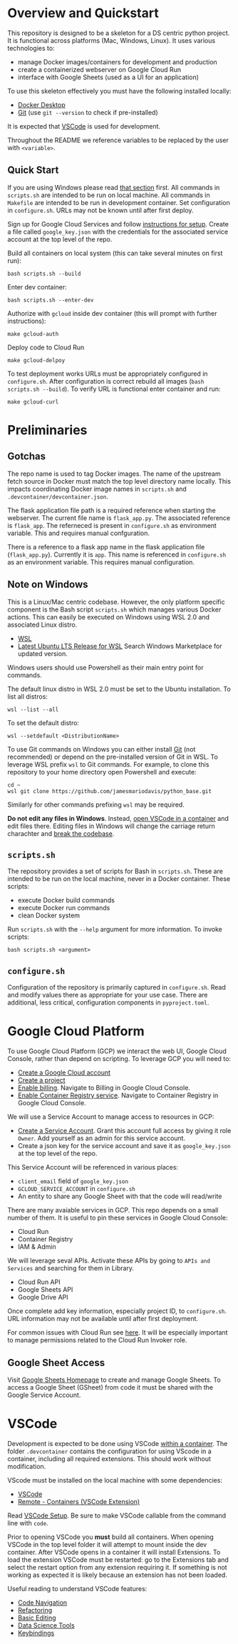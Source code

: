 # Overview and Quickstart
This repository is designed to be a skeleton for a DS centric python project. It is functional across platforms (Mac, Windows, Linux). It uses various technologies to:
- manage Docker images/containers for development and production
- create a containerized webserver on Google Cloud Run
- interface with Google Sheets (used as a UI for an application)

To use this skeleton effectively you must have the following installed locally:
- [Docker Desktop](https://www.docker.com/get-started)
- [Git](https://git-scm.com/book/en/v2/Getting-Started-Installing-Git) (use `git --version` to check if pre-installed)

It is expected that [VSCode](#vscode) is used for development.

Throughout the README we reference variables to be replaced by the user with `<variable>`.

## Quick Start
If you are using Windows please read [that section](#note-on-windows) first.
All commands in `scripts.sh` are intended to be run on local machine.
All commands in `Makefile` are intended to be run in development container.
Set configuration in `configure.sh`. URLs may not be known until after first deploy.

Sign up for Google Cloud Services and follow [instructions for setup](#google-cloud-platform). 
Create a file called `google_key.json` with the credentials for the associated service account at the top level of the repo.

Build all containers on local system (this can take several minutes on first run):
```
bash scripts.sh --build
```
Enter dev container:
```
bash scripts.sh --enter-dev
```
Authorize with `gcloud` inside dev container (this will prompt with further instructions):
```
make gcloud-auth
```
Deploy code to Cloud Run
```
make gcloud-delpoy
```

To test deployment works URLs must be appropriately configured in `configure.sh`.
After configuration is correct rebuild all images (`bash scripts.sh --build`).
To verify URL is functional enter container and run:
```
make gcloud-curl
```

# Preliminaries
## Gotchas
The repo name is used to tag Docker images.
The name of the upstream fetch source in Docker must match the top level directory name locally.
This impacts coordinating Docker image names in `scripts.sh` and `.devcontainer/devcontainer.json`.

The flask application file path is a required reference when starting the webserver.
The current file name is `flask_app.py`. 
The associated reference is `flask_app`.
The referneced is present in `configure.sh` as environment variable.
This and requires manual confguration.

There is a reference to a flask app name in the flask application file (`flask_app.py`).
Currently it is `app`.
This name is referenced in `configure.sh` as an environment variable.
This requires manual configuration.

## Note on Windows
This is a Linux/Mac centric codebase. 
However, the only platform specific component is the Bash script `scripts.sh` which manages various Docker actions.
This can easily be executed on Windows using WSL 2.0 and associated Linux distro.
- [WSL](https://docs.microsoft.com/en-us/windows/wsl/install-win10)
- [Latest Ubuntu LTS Release for WSL](https://www.microsoft.com/en-us/p/ubuntu-2004-lts/9n6svws3rx71) Search Windows Marketplace for updated version.

Windows users should use Powershell as their main entry point for commands.

The default linux distro in WSL 2.0 must be set to the Ubuntu installation.
To list all distros:
```
wsl --list --all
```
To set the default distro:
```
wsl --setdefault <DistributionName>
```

To use Git commands on Windows you can either install [Git](https://git-scm.com/book/en/v2/Getting-Started-Installing-Git) (not recommended) or depend on the pre-installed version of Git in WSL.
To leverage WSL prefix `wsl` to Git commands. 
For example, to clone this repository to your home directory open Powershell and execute:
```
cd ~
wsl git clone https://github.com/jamesmariodavis/python_base.git
```
Similarly for other commands prefixing `wsl` may be required.

**Do not edit any files in Windows**.
Instead, [open VSCode in a container](#vscode) and edit files there.
Editing files in Windows will change the carriage return charachter and [break the codebase](https://en.wikipedia.org/wiki/Newline#Issues_with_different_newline_formats).


## `scripts.sh`

The repository provides a set of scripts for Bash in `scripts.sh`. These are intended to be run on the local machine, never in a Docker container. These scripts:
- execute Docker build commands
- execute Docker run commands
- clean Docker system

Run `scripts.sh` with the `--help` argument for more information. To invoke scripts:
```
bash scripts.sh <argument>
```

## `configure.sh`

Configuration of the repository is primarily captured in `configure.sh`.
Read and modify values there as appropriate for your use case.
There are additional, less critical, configuration components in `pyproject.toml`.

# Google Cloud Platform
To use Google Cloud Platform (GCP) we interact the web UI, Google Cloud Console, rather than depend on scripting.
To leverage GCP you will need to:
- [Create a Google Cloud account](https://cloud.google.com/)
- [Create a project](https://cloud.google.com/resource-manager/docs/creating-managing-projects)
- [Enable billing](https://cloud.google.com/billing/docs/how-to/modify-project). Navigate to Billing in Google Cloud Console.
- [Enable Container Registry service](https://cloud.google.com/container-registry/docs/enable-service). Navigate to Container Registry in Google Cloud Console.

We will use a Service Account to manage access to resources in GCP:
- [Create a Service Account](https://cloud.google.com/iam/docs/creating-managing-service-accounts). Grant this account full access by giving it role `Owner`. Add yourself as an admin for this service account.
- Create a json key for the service account and save it as `google_key.json` at the top level of the repo.

This Service Account will be referenced in various places:
- `client_email` field of `google_key.json`
- `GCLOUD_SERVICE_ACCOUNT` in `configure.sh`
- An entity to share any Google Sheet with that the code will read/write

There are many avaiable services in GCP.
This repo depends on a small number of them.
It is useful to pin these services in Google Cloud Console:
- Cloud Run
- Container Registry
- IAM & Admin

We will leverage seval APIs.
Activate these APIs by going to `APIs and Services` and searching for them in Library.
- Cloud Run API
- Google Sheets API
- Google Drive API

Once complete add key information, especially project ID, to `configure.sh`. URL information may not be available until after first deployment.

For common issues with Cloud Run see [here](https://cloud.google.com/run/docs/troubleshooting). It will be especially important to manage permissions related to the Cloud Run Invoker role.

## Google Sheet Access
Visit [Google Sheets Homepage](https://docs.google.com/spreadsheets/u/0/) to create and manage Google Sheets.
To access a Google Sheet (GSheet) from code it must be shared with the Google Service Account.

# VSCode
Development is expected to be done using VSCode [within a container](https://code.visualstudio.com/docs/remote/containers).
The folder `.devcontainer` contains the configuration for using VScode in a container, including all required extensions.
This should work without modification.

VScode must be installed on the local machine with some dependencies:
- [VSCode](https://code.visualstudio.com/download)
- [Remote - Containers (VSCode Extension)](https://code.visualstudio.com/docs/remote/containers)

Read [VSCode Setup](https://code.visualstudio.com/docs/setup/setup-overview).
Be sure to make VSCode callable from the command line with `code`.

Prior to opening VSCode you **must** build all containers.
When opening VSCode in the top level folder it will attempt to mount inside the dev container.
After VSCode opens in a container it will install Extensions.
To load the extension VSCode must be restarted: go to the Extensions tab and select the restart option from any extension requiring it.
If something is not working as expected it is likely because an extension has not been loaded.

Useful reading to understand VSCode features:
- [Code Navigation](https://code.visualstudio.com/docs/editor/editingevolved)
- [Refactoring](https://code.visualstudio.com/docs/editor/refactoring)
- [Basic Editing](https://code.visualstudio.com/docs/editor/codebasics)
- [Data Science Tools](https://code.visualstudio.com/docs/datascience/data-science-tutorial)
- [Keybindings](https://code.visualstudio.com/docs/getstarted/keybindings)
